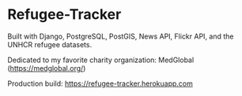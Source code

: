 # Refugee-Tracker

Built with Django, PostgreSQL, PostGIS, News API, Flickr API, and the UNHCR refugee datasets. 

Dedicated to my favorite charity organization: MedGlobal (https://medglobal.org/)

Production build: https://refugee-tracker.herokuapp.com